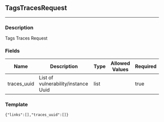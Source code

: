 ## TagsTracesRequest
---
### Description
Tags Traces Request
### Fields
| Name | Description | Type | Allowed Values | Required |
| ---- | ----------- | ---- | -------------- | -------- |
| traces_uuid | List of vulnerability/instance Uuid | list |  | true |
### Template
```
{"links":[],"traces_uuid":[]}
```
